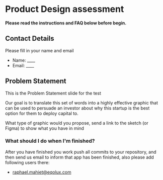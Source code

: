 # Product Design assessment 

**Please read the instructions and FAQ below before begin.**

## Contact Details
Please fill in your name and email
- Name: ____
- Email: ____

## Problem Statement

This is the Problem Statement slide for the test

Our goal is to translate this set of words into a highly effective graphic that can be used to persuade an investor about why this startup is the best option for them to deploy capital to. 

What type of graphic would you propose, send a link to the sketch (or Figma) to show what you have in mind

### What should I do when I'm finished?

After you have finished you work push all commits to your repository, and then send us email to inform that app has been finished, also please add following users there:
* raphael.mahiet@eqolux.com